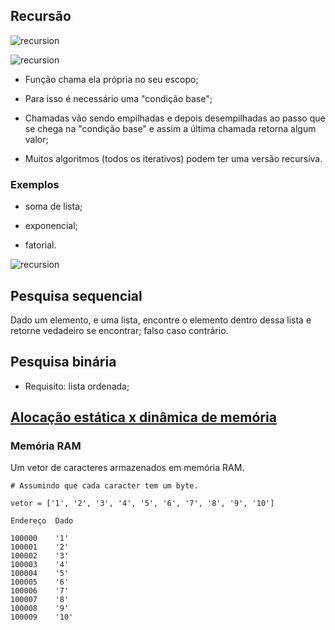 ## Recursão

![recursion](../images/po_royal.jpg)

![recursion](../images/boneca-russa.jpg)

* Função chama ela própria no seu escopo;

* Para isso é necessário uma "condição base";

* Chamadas vão sendo empilhadas e depois desempilhadas ao passo que se chega na
  "condição base" e assim a última chamada retorna algum valor;

* Muitos algoritmos (todos os iterativos) podem ter uma versão recursiva.

### Exemplos

* soma de lista;

* exponencial;

* fatorial.

![recursion](../images/recursion.svg)


## Pesquisa sequencial

Dado um elemento, e uma lista, encontre o elemento dentro dessa lista e retorne
vedadeiro se encontrar; falso caso contrário.

## Pesquisa binária

* Requisito: lista ordenada;

## [Alocação estática x dinâmica de memória](https://pt.wikipedia.org/wiki/Aloca%C3%A7%C3%A3o_de_mem%C3%B3ria)

### Memória RAM

Um vetor de caracteres armazenados em memória RAM.

```
# Assumindo que cada caracter tem um byte.

vetor = ['1', '2', '3', '4', '5', '6', '7', '8', '9', '10']

Endereço  Dado

100000    '1'
100001    '2'
100002    '3'
100003    '4'
100004    '5'
100005    '6'
100006    '7'
100007    '8'
100008    '9'
100009    '10'
```

